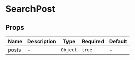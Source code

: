 # SearchPost

## Props

<!-- @vuese:SearchPost:props:start -->
|Name|Description|Type|Required|Default|
|---|---|---|---|---|
|posts|-|`Object`|`true`|-|

<!-- @vuese:SearchPost:props:end -->


